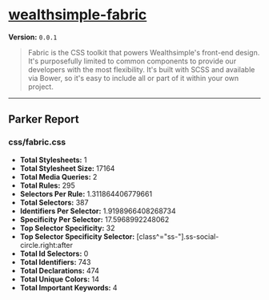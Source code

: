 # [wealthsimple-fabric]( http://fabric.wealthsimple.com )

**Version:** `0.0.1`

> Fabric is the CSS toolkit that powers Wealthsimple's front-end design. It's purposefully limited to common components to provide our developers with the most flexibility. It's built with SCSS and available via Bower, so it's easy to include all or part of it within your own project.

* * *

## Parker Report

### css/fabric.css

- **Total Stylesheets:** 1
- **Total Stylesheet Size:** 17164
- **Total Media Queries:** 2
- **Total Rules:** 295
- **Selectors Per Rule:** 1.311864406779661
- **Total Selectors:** 387
- **Identifiers Per Selector:** 1.9198966408268734
- **Specificity Per Selector:** 17.5968992248062
- **Top Selector Specificity:** 32
- **Top Selector Specificity Selector:** [class^="ss-"].ss-social-circle.right:after
- **Total Id Selectors:** 0
- **Total Identifiers:** 743
- **Total Declarations:** 474
- **Total Unique Colors:** 14
- **Total Important Keywords:** 4
